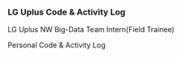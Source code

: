 ### LG Uplus Code & Activity Log

LG Uplus NW Big-Data Team Intern(Field Trainee)

Personal Code & Activity Log
